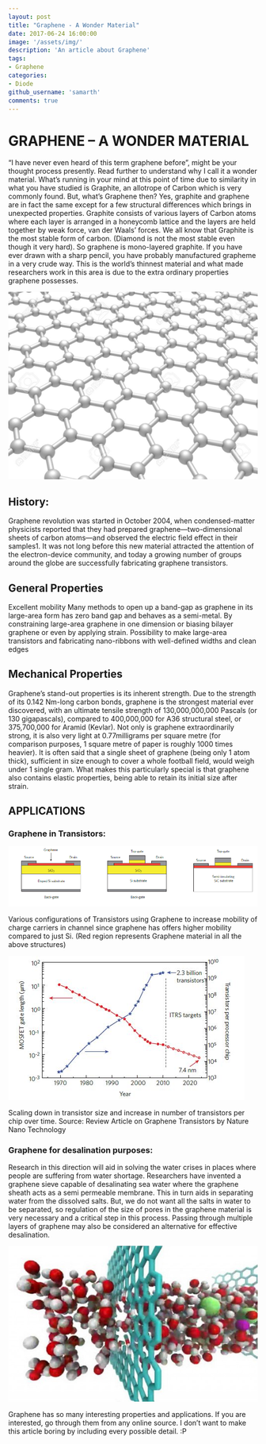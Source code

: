 ```yaml
---
layout: post
title: "Graphene - A Wonder Material"
date: 2017-06-24 16:00:00
image: '/assets/img/'
description: 'An article about Graphene'
tags:
- Graphene
categories:
- Diode
github_username: 'samarth'
comments: true
---
```


# GRAPHENE – A WONDER MATERIAL

“I have never even heard of this term graphene before”, might be your thought process presently. Read further to understand why I call it a wonder material.
What’s running in your mind at this point of time due to similarity in what you have studied is Graphite, an allotrope of Carbon which is very commonly found. But, what’s Graphene then?
Yes, graphite and graphene are in fact the same except for a few structural differences which brings in unexpected properties.
Graphite consists of various layers of Carbon atoms where each layer is arranged in a honeycomb lattice and the layers are held together by weak force, van der Waals’ forces.  We all know that Graphite is the most stable form of carbon. (Diamond is not the most stable even though it very hard). So graphene is mono-layered graphite. If you have ever drawn with a sharp pencil, you have probably manufactured grapheme in a very crude way. This is the world’s thinnest material and what made researchers work in this area is due to the extra ordinary properties graphene possesses.

![1](/blog/assets/img/graphene/1.jpg)

## History:
Graphene revolution was started in October 2004, when condensed-matter physicists reported that they had prepared graphene—two-dimensional sheets of carbon atoms—and observed the electric field effect in their samples1. It was not long before this new material attracted the attention of the electron-device community, and today a growing number of groups around the globe are successfully fabricating graphene transistors.

## General Properties

Excellent mobility
Many methods to open up a band-gap as graphene in its large-area form has zero band gap and behaves as a semi-metal. By constraining large-area graphene in one dimension or biasing bilayer graphene or even  by applying strain.
Possibility to make large-area transistors and fabricating nano-ribbons with well-defined widths and clean edges

## Mechanical Properties

Graphene’s stand-out properties is its inherent strength. Due to the strength of its 0.142 Nm-long carbon bonds, graphene is the strongest material ever discovered, with an ultimate tensile strength of 130,000,000,000 Pascals (or 130 gigapascals), compared to 400,000,000 for A36 structural steel, or 375,700,000 for Aramid (Kevlar). Not only is graphene extraordinarily strong, it is also very light at 0.77milligrams per square metre (for comparison purposes, 1 square metre of paper is roughly 1000 times heavier). It is often said that a single sheet of graphene (being only 1 atom thick), sufficient in size enough to cover a whole football field, would weigh under 1 single gram. What makes this particularly special is that graphene also contains elastic properties, being able to retain its initial size after strain.

## APPLICATIONS
### Graphene in Transistors:


![2](/blog/assets/img/graphene/2.jpg)

Various configurations of Transistors using Graphene to increase mobility of charge carriers in channel since graphene has offers higher mobility compared to just Si. (Red region represents Graphene material in all the above structures)

![3](/blog/assets/img/graphene/3.jpg)

Scaling down in transistor size and increase in number of transistors per chip over time.
 Source: Review Article on Graphene Transistors by Nature Nano Technology

### Graphene for desalination purposes:
Research in this direction will aid in solving the water crises in places where people are suffering from water shortage. Researchers have invented a graphene sieve capable of desalinating sea water where the graphene sheath acts as a semi permeable membrane. This in turn aids in separating water from the dissolved salts. But, we do not want all the salts in water to be separated, so regulation of the size of pores in the graphene material is very necessary and a critical step in this process. Passing through multiple layers of graphene may also be considered an alternative for effective desalination.


![4](/blog/assets/img/graphene/4.jpg)

Graphene has so many interesting properties and applications. If you are interested, go through them from any online source. I don’t want to make this article boring by including every possible detail.  :P
